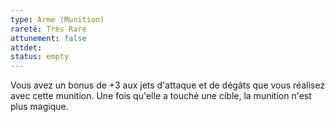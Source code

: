 ```yaml
---
type: Arme (Munition)
rareté: Très Rare
attunement: false
attdet:
status: empty
---
```

Vous avez un bonus de +3 aux jets d'attaque et de dégâts que vous réalisez avec cette munition. Une fois qu'elle a touché une cible, la munition n'est plus magique.
